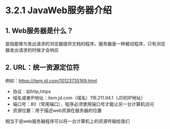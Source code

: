 # 3.2.1 JavaWeb服务器介绍

## 1. Web服务器是什么？

是指能够为发出请求的浏览器提供文档的程序。服务器是一种被动程序，只有浏览器发出请求的时候才会响应

## 2.  URL：统一资源定位符

 例如：https://item.jd.com/10123735169.html

*  协议：如http,https
*  域名或者IP地址：item.jd.com（域名）116.211.94.1（JD的IP地址）
*  端口号：80（常用端口），程序必须使用端口号才能让另一台计算机访问
*  资源位置：用于描述web资源在服务器的位置

 相当于说web服务器程序可以将一台计算机上的资源传输给我们

